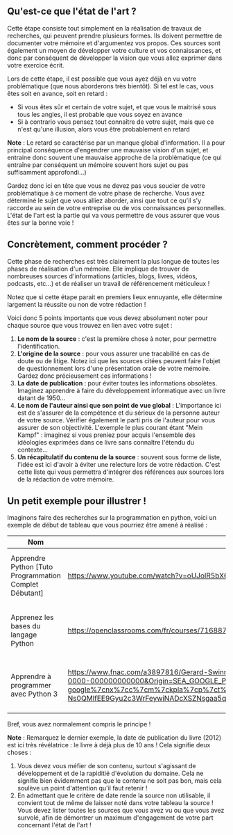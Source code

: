 ## Qu'est-ce que l'état de l'art ?

Cette étape consiste tout simplement en la réalisation de travaux de recherches, qui peuvent prendre plusieurs formes. Ils doivent permettre de documenter votre mémoire et d'argumentez vos propos. Ces sources sont également un moyen de développer votre culture et vos connaissances, et donc par conséquent de développer la vision que vous allez exprimer dans votre exercice écrit.

Lors de cette étape, il est possible que vous ayez déjà en vu votre problématique (que nous aborderons très bientôt). Si tel est le cas, vous êtes soit en avance, soit en retard :

- Si vous êtes sûr et certain de votre sujet, et que vous le maitrisé sous tous les angles, il est probable que vous soyez en avance
- Si à contrario vous pensez tout connaître de votre sujet, mais que ce n'est qu'une illusion, alors vous être probablement en retard

**Note** : Le retard se caractérise par un manque global d'information. Il a pour principal conséquence d'engendrer une mauvaise vision d'un sujet, et entraine donc souvent une mauvaise approche de la problématique (ce qui entraîne par conséquent un mémoire souvent hors sujet ou pas suffisamment approfondi...)

Gardez donc ici en tête que vous ne devez pas vous soucier de votre problématique à ce moment de votre phase de recherche. Vous avez déterminé le sujet que vous alliez aborder, ainsi que tout ce qu'il s'y raccorde au sein de votre entreprise ou de vos connaissances personnelles. L'état de l'art est la partie qui va vous permettre de vous assurer que vous êtes sur la bonne voie !

## Concrètement, comment procéder ?

Cette phase de recherches est très clairement la plus longue de toutes les phases de réalisation d'un mémoire. Elle implique de trouver de nombreuses sources d'informations (articles, blogs, livres, vidéos, podcasts, etc...) et de réaliser un travail de référencement méticuleux !

Notez que si cette étape parait en premiers lieux ennuyante, elle détermine largement la réussite ou non de votre rédaction !

Voici donc 5 points importants que vous devez absolument noter pour chaque source que vous trouvez en lien avec votre sujet : 

1. **Le nom de la source** : c'est la première chose à noter, pour permettre l'identification.
2. **L'origine de la source** : pour vous assurer une tracabilité en cas de doute ou de litige. Notez ici que les sources citées peuvent faire l'objet de questionnement lors d'une présentation orale de votre mémoire. Gardez donc précieusement ces informations !
3. **La date de publication** : pour éviter toutes les informations obsolètes. Imaginez apprendre à faire du développement informatique avec un livre datant de 1950...
4. **Le nom de l'auteur ainsi que son point de vue global** : L'importance ici est de s'assurer de la compétence et du sérieux de la personne auteur de votre source. Vérifier également le parti pris de l'auteur pour vous assurer de son objectivité. L'exemple le plus courant étant "Mein Kampf" : imaginez si vous preniez pour acquis l'ensemble des idéologies exprimées dans ce livre sans connaître l'étendu du contexte...
5. **Un récapitulatif du contenu de la source** : souvent sous forme de liste, l'idée est ici d'avoir à éviter une relecture lors de votre rédaction. C'est cette liste qui vous permettra d'intégrer des références aux sources lors de la rédaction de votre mémoire.

## Un petit exemple pour illustrer !

Imaginons faire des recherches sur la programmation en python, voici un exemple de début de tableau que vous pourriez être amené à réalisé :

| Nom | Origine | Date publi | Auteur | Contenu |
|-----|-----|-----|-----|-----|
| Apprendre Python [Tuto Programmation Complet Débutant] | https://www.youtube.com/watch?v=oUJolR5bX6g | 2021 | CodeAvecJonathan | contenu 1, contenu 2, contenu 3, etc... |
| Apprenez les bases du langage Python | https://openclassrooms.com/fr/courses/7168871-apprenez-les-bases-du-langage-python | 12/09/2023 | OpenClassrooms | contenu 1, contenu 2, contenu 3, etc... |
| Apprendre à programmer avec Python 3 | https://www.fnac.com/a3897816/Gerard-Swinnen-Apprendre-a-programmer-avec-Python-3?oref=00000000-0000-0000-0000-000000000000&Origin=SEA_GOOGLE_PLA_BOOKS&esl-k=sem-google%7cnx%7cc%7cm%7ckpla%7cp%7ct%7cdc%7ca%7cg20111491090&gclid=CjwKCAjw69moBhBgEiwAUFCx2LtIWtvXLYtI2-Ns0QMlfEE9Gyu2c3WrFeywiNADcXSZNsgaa5qYPBoCyIYQAvD_BwE&gclsrc=aw.ds | 02/02/2012 | Gérard Swinnen | contenu 1, contenu 2, contenu 3, etc... |


Bref, vous avez normalement compris le principe !

**Note** : Remarquez le dernier exemple, la date de publication du livre (2012) est ici très révélatrice : le livre à déjà plus de 10 ans ! Cela signifie deux choses :
1. Vous devez vous méfier de son contenu, surtout s'agissant de développement et de la rapiditié d'évolution du domaine. Cela ne signifie bien évidemment pas que le contenu ne soit pas bon, mais cela soulève un point d'attention qu'il faut retenir !
2. En admettant que le critère de date rende la source non utilisable, il convient tout de même de laisser noté dans votre tableau la source ! Vous devez lister toutes les sources que vous avez vu ou que vous avez survolé, afin de démontrer un maximum d'engagement de votre part concernant l'état de l'art !